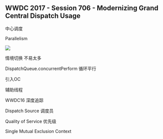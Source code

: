 WWDC 2017 - Session 706 - Modernizing Grand Central Dispatch Usage
------------
中心调度

Parallelism 



![](https://ws1.sinaimg.cn/large/006tKfTcgy1flf58p1rr5j30yo0f53za.jpg)


情境切换  不易太多


DispatchQueue.concurrentPerform   循环平行

引入OC  

辅助线程

WWDC16 深度追踪


Dispatch Source 调度员


Quality of Service
优先级

Single Mutual Exclusion Context



